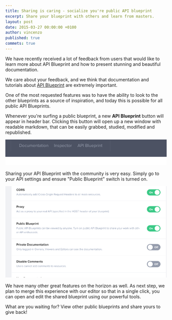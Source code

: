 ```yaml
---
title: Sharing is caring - socialize you're public API blueprint
excerpt: Share your blueprint with others and learn from masters.
layout: post
date: 2015-03-27 00:00:00 +0100
author: vincenzo
published: true
commets: true
---
```


We have recently received a lot of feedback from users that would like to learn more about API Blueprint and how to present stunning and beautiful documentation.

We care about your feedback, and we think that documentation and tutorials about [API Blueprint](http://apiblueprint.org) are extremely important.

One of the most requested features was to have the ability to look to the other blueprints as a source of inspiration, and today this is possible for all public API Blueprints.

Whenever you're surfing a public blueprint, a new **API Blueprint** button will appear in header bar. Clicking this button will open up a new window with readable markdown, that can be easily grabbed, studied, modified and republished.

<img src="/images/2015-02-18-ApiBlueprint-button/apiblueprintbutton.png" />

Sharing your API Blueprint with the community is very easy. Simply go to your API settings and ensure "Public Blueprint" switch is turned on.

<img src="/images/2015-02-18-ApiBlueprint-button/settings.png" />

We have many other great features on the horizon as well. As next step, we plan to merge this experience with our editor so that in a single click, you can open and edit the shared blueprint using our powerful tools.

What are you waiting for? View other public blueprints and share yours to give back!
